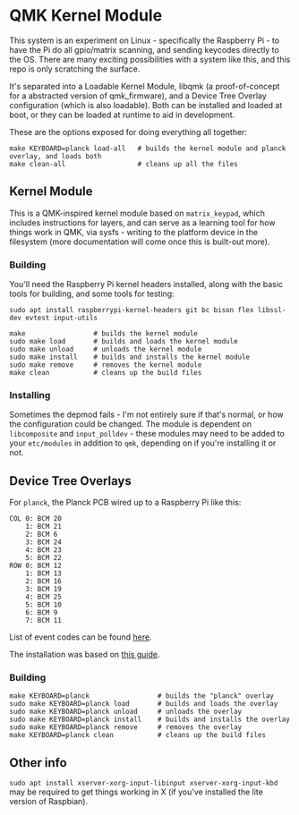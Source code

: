# QMK Kernel Module

This system is an experiment on Linux - specifically the Raspberry Pi - to have the Pi do all gpio/matrix scanning, and sending keycodes directly to the OS. There are many exciting possibilities with a system like this, and this repo is only scratching the surface.

It's separated into a Loadable Kernel Module, libqmk (a proof-of-concept for a abstracted version of qmk_firmware), and a Device Tree Overlay configuration (which is also loadable). Both can be installed and loaded at boot, or they can be loaded at runtime to aid in development.

These are the options exposed for doing everything all together:

    make KEYBOARD=planck load-all   # builds the kernel module and planck overlay, and loads both
    make clean-all                  # cleans up all the files

## Kernel Module

This is a QMK-inspired kernel module based on `matrix_keypad`, which includes instructions for layers, and can serve as a learning tool for how things work in QMK, via sysfs - writing to the platform device in the filesystem (more documentation will come once this is built-out more).

### Building

You'll need the Raspberry Pi kernel headers installed, along with the basic tools for building, and some tools for testing:

    sudo apt install raspberrypi-kernel-headers git bc bison flex libssl-dev evtest input-utils

    make                 # builds the kernel module
    sudo make load       # builds and loads the kernel module
    sudo make unload     # unloads the kernel module
    sudo make install    # builds and installs the kernel module
    sudo make remove     # removes the kernel module
    make clean           # cleans up the build files

### Installing

Sometimes the depmod fails - I'm not entirely sure if that's normal, or how the configuration could be changed. The module is dependent on `libcomposite` and `input_polldev` - these modules may need to be added to your `etc/modules` in addition to `qmk`, depending on if you're installing it or not.

## Device Tree Overlays

For `planck`, the Planck PCB wired up to a Raspberry Pi like this:

``` 
COL 0: BCM 20
    1: BCM 21
    2: BCM 6
    3: BCM 24
    4: BCM 23
    5: BCM 22
ROW 0: BCM 12
    1: BCM 13
    2: BCM 16
    3: BCM 19
    4: BCM 25
    5: BCM 10
    6: BCM 9
    7: BCM 11
```

List of event codes can be found [here](https://github.com/torvalds/linux/blob/master/include/uapi/linux/input-event-codes.h).

The installation was based on [this guide](http://blog.gegg.us/2017/08/a-matrix-keypad-on-a-raspberry-pi-done-right/).

### Building

    make KEYBOARD=planck                 # builds the "planck" overlay
    sudo make KEYBOARD=planck load       # builds and loads the overlay
    sudo make KEYBOARD=planck unload     # unloads the overlay
    sudo make KEYBOARD=planck install    # builds and installs the overlay
    sudo make KEYBOARD=planck remove     # removes the overlay
    make KEYBOARD=planck clean           # cleans up the build files

## Other info

`sudo apt install xserver-xorg-input-libinput xserver-xorg-input-kbd` may be required to get things working in X (if you've installed the lite version of Raspbian).
